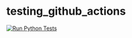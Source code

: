 # testing_github_actions

[![Run Python Tests](https://github.com/gomrinal/testing_github_actions/actions/workflows/python_tests.yml/badge.svg?branch=main)](https://github.com/gomrinal/testing_github_actions/actions/workflows/python_tests.yml)
